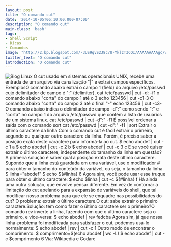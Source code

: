 ```yaml
---
layout: post
title: "O comando cut"
date: '2014-10-05T06:10:00.000-07:00'
description: "O comando cut"
main-class: 'bash'
tags:
- Shell Script
- Dicas
- Comandos
image: "http://2.bp.blogspot.com/-3US9qvS2J8c/U-YklzT3CQI/AAAAAAAAAgc/WRFW1IdaJ3o/s72-c/crunchbang-logo300.png"
twitter_text: "O comando cut"
introduction: "O comando cut"
---
```

![Blog Linux](http://2.bp.blogspot.com/-3US9qvS2J8c/U-YklzT3CQI/AAAAAAAAAgc/WRFW1IdaJ3o/s320/crunchbang-logo300.png "Blog Linux")
O cut usado em sistemas operacionais UNIX, recebe uma entrada de um arquivo via canalização "|" e extrai campos específicos.
ExemplosO comando abaixo extrai o campo 1 (field) do arquivo /etc/passwd cujo delimitador de campo é ":" (delimiter).
cat /etc/passwd | cut -d: -f1 
o comando abaixo "corta" do campo 1 até o 3
echo 123456 | cut -c1-3 
O comando abaixo "corta" do campo 3 até o final "-"
echo 123456 | cut -c3- 
O comando abaixo indica o delimitador de campo -d":" como sendo ":" e  "corta" no campo 1 do arquivo /etc/passwd que contém a lista de  usuários de um sistema linux.
cat /etc/passwd | cut -d":" -f1 
É possível ordenar a saída com o comando sort
cat /etc/passwd | cut -d":" -f1  | sort 
Extrair o último caractere da linha
Com o comando cut é fácil extrair o primeiro, segundo ou qualquer  outro caractere da linha. Porém, é preciso saber a posição exata deste  caractere para informá-la ao cut.
$ echo abcdef | cut -c 1 a $ echo abcdef | cut -c 2 b $ echo abcdef | cut -c 3 c
E se você quiser extrair o último caractere, independente do tamanho da linha em questão?
A primeira solução é saber qual a posição exata deste último  caractere. Supondo que a linha está guardada em uma variável, use o  modificador # para obter o tamanho do conteúdo da variável, ou seja, o  tamanho da linha.
$ linha="abcdef" $ echo ${#linha} 6
Agora sim, você pode usar esse truque para obter o último caractere:
$ echo $linha | cut -c ${#linha} f
Há ainda uma outra solução, que envolve pensar diferente. Em vez de  contornar a limitação do cut apelando para a expansão de variáveis do  shell, que tal modificar nosso problema para que ele se enquadre nas  possibilidades do cut?
O problema: extrair o último caractere.O cut: sabe extrair o primeiro caractere.Solução: tem como fazer o último caractere ser o primeiro?O comando rev inverte a linha, fazendo com que o último caractere seja o primeiro, e vice-versa:
$ echo abcdef | rev fedcba
Agora sim, já que nossa linha-problema foi modificada para satisfazer o cut, podemos usá-lo normalmente:
$ echo abcdef | rev | cut -c 1 
Outro modo de encontrar o comprimento: 
$ comprimento=$(echo abcdef | wc -L) 
$ echo abcdef | cut -c $comprimento 
6
Via: Wikipedia e Codare
